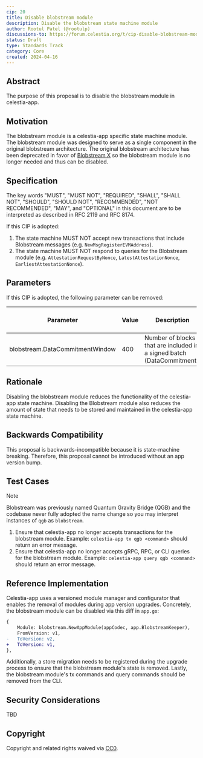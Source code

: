 ```yaml
---
cip: 20
title: Disable blobstream module
description: Disable the blobstream state machine module
author: Rootul Patel (@rootulp)
discussions-to: https://forum.celestia.org/t/cip-disable-blobstream-module/1693
status: Draft
type: Standards Track
category: Core
created: 2024-04-16
---
```


## Abstract

The purpose of this proposal is to disable the blobstream module in celestia-app.

## Motivation

The blobstream module is a celestia-app specific state machine module. The blobstream module was designed to serve as a single component in the original blobstream architecture. The original blobstream architecture has been deprecated in favor of [Blobstream X](https://github.com/succinctlabs/blobstreamx) so the blobstream module is no longer needed and thus can be disabled.

## Specification

The key words "MUST", "MUST NOT", "REQUIRED", "SHALL", "SHALL NOT", "SHOULD", "SHOULD NOT", "RECOMMENDED", "NOT RECOMMENDED", "MAY", and "OPTIONAL" in this document are to be interpreted as described in RFC 2119 and RFC 8174.

If this CIP is adopted:

1. The state machine MUST NOT accept new transactions that include Blobstream messages (e.g. `NewMsgRegisterEVMAddress`).
1. The state machine MUST NOT respond to queries for the Blobstream module (e.g. `AttestationRequestByNonce`, `LatestAttestationNonce`, `EarliestAttestationNonce`).

## Parameters

If this CIP is adopted, the following parameter can be removed:

| Parameter                       | Value | Description                                                            | Changeable via Governance |
|---------------------------------|-------|------------------------------------------------------------------------|---------------------------|
| blobstream.DataCommitmentWindow | 400   | Number of blocks that are included in a signed batch (DataCommitment). | True                      |

## Rationale

Disabling the blobstream module reduces the functionality of the celestia-app state machine. Disabling the Blobstream module also reduces the amount of state that needs to be stored and maintained in the celestia-app state machine.

## Backwards Compatibility

This proposal is backwards-incompatible because it is state-machine breaking. Therefore, this proposal cannot be introduced without an app version bump.

## Test Cases

> [!NOTE]
> Blobstream was previously named Quantum Gravity Bridge (QGB) and the codebase never fully adopted the name change so you may interpret instances of `qgb` as `blobstream`.

1. Ensure that celestia-app no longer accepts transactions for the blobstream module. Example: `celestia-app tx qgb <command>` should return an error message.
1. Ensure that celestia-app no longer accepts gRPC, RPC, or CLI queries for the blobstream module. Example: `celestia-app query qgb <command>` should return an error message.

## Reference Implementation

Celestia-app uses a versioned module manager and configurator that enables the removal of modules during app version upgrades. Concretely, the blobstream module can be disabled via this diff in `app.go`:

```diff
{
    Module: blobstream.NewAppModule(appCodec, app.BlobstreamKeeper),
    FromVersion: v1,
-   ToVersion: v2,
+   ToVersion: v1,
},
```

Additionally, a store migration needs to be registered during the upgrade process to ensure that the blobstream module's state is removed. Lastly, the blobstream module's tx commands and query commands should be removed from the CLI.

## Security Considerations

TBD

## Copyright

Copyright and related rights waived via [CC0](../LICENSE).
